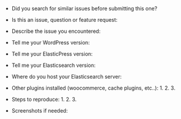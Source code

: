 - Did you search for similar issues before submitting this one?

- Is this an issue, question or feature request:

- Describe the issue you encountered:

- Tell me your WordPress version:

- Tell me your ElasticPress version:

- Tell me your Elasticsearch version:

- Where do you host your Elasticsearch server:

- Other plugins installed (woocommerce, cache plugins, etc..):
    1.
    2.
    3.

- Steps to reproduce:
    1.
    2.
    3.

- Screenshots if needed: